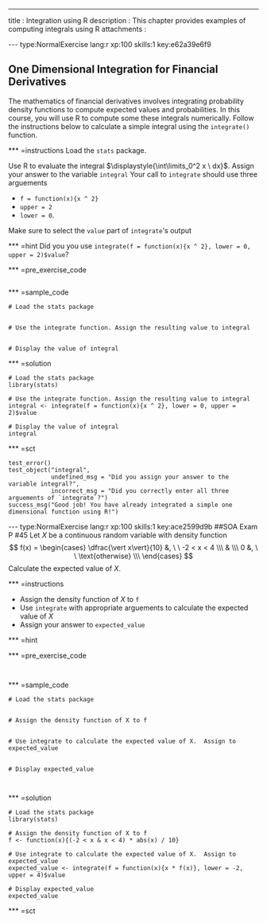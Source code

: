 ---
title       : Integration using R
description : This chapter provides examples of computing integrals using R
attachments :
  


--- type:NormalExercise lang:r xp:100 skills:1 key:e62a39e6f9
## One Dimensional Integration for Financial Derivatives
The mathematics of financial derivatives involves integrating probability density functions to compute expected values and probabilities.  In this course, you will use R to compute some these integrals numerically.  Follow the instructions below to calculate a simple integral using the `integrate()` function.



*** =instructions
Load the `stats` package.

Use R to evaluate the integral $\displaystyle{\int\limits_0^2 x \ dx}$.  Assign your answer to the variable `integral`
Your call to `integrate` should use three arguements

* `f = function(x){x ^ 2}`
* `upper = 2`
* `lower = 0`. 

Make sure to select the `value` part of `integrate`'s output

*** =hint
Did you you use `integrate(f = function(x){x ^ 2}, lower = 0, upper = 2)$value`?


*** =pre_exercise_code
```{r}

```

*** =sample_code
```{r}
# Load the stats package


# Use the integrate function. Assign the resulting value to integral


# Display the value of integral
```

*** =solution
```{r}
# Load the stats package
library(stats)

# Use the integrate function. Assign the resulting value to integral
integral <- integrate(f = function(x){x ^ 2}, lower = 0, upper = 2)$value

# Display the value of integral
integral
```

*** =sct
```{r}
test_error()
test_object("integral",
            undefined_msg = "Did you assign your answer to the variable integral?",
            incorrect_msg = "Did you correctly enter all three arguements of `integrate`?")
success_msg("Good job! You have already integrated a simple one dimensional function using R!")
```



--- type:NormalExercise lang:r xp:100 skills:1 key:ace2599d9b
##SOA Exam P #45
Let $X$ be a continuous random variable with density function
$$
f(x) = \begin{cases}
\dfrac{\vert x\vert}{10} &, \ \ -2 < x < 4 \\\
& \\\
0 &, \ \ \text{otherwise} \\\
\end{cases}
$$
Calculate the expected value of $X$.


*** =instructions

- Assign the density function of $X$ to `f`
- Use `integrate` with appropriate arguements to calculate the expected value of $X$
- Assign your answer to `expected_value`

*** =hint


*** =pre_exercise_code
```{r}


```

*** =sample_code
```{r}
# Load the stats package


# Assign the density function of X to f


# Use integrate to calculate the expected value of X.  Assign to expected_value


# Display expected_value



```

*** =solution
```{r}
# Load the stats package
library(stats)

# Assign the density function of X to f
f <- function(x){(-2 < x & x < 4) * abs(x) / 10}

# Use integrate to calculate the expected value of X.  Assign to expected_value
expected_value <- integrate(f = function(x){x * f(x)}, lower = -2, upper = 4)$value

# Display expected_value
expected_value
```

*** =sct
```{r}

```

